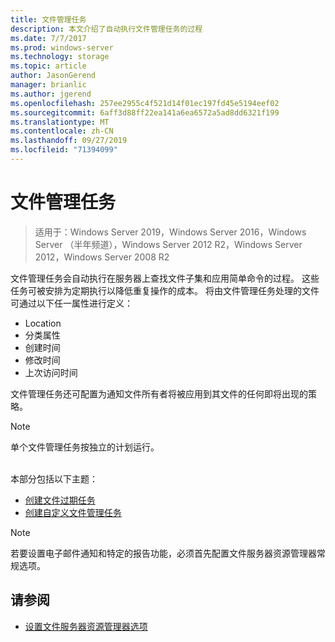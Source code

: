 ```yaml
---
title: 文件管理任务
description: 本文介绍了自动执行文件管理任务的过程
ms.date: 7/7/2017
ms.prod: windows-server
ms.technology: storage
ms.topic: article
author: JasonGerend
manager: brianlic
ms.author: jgerend
ms.openlocfilehash: 257ee2955c4f521d14f01ec197fd45e5194eef02
ms.sourcegitcommit: 6aff3d88ff22ea141a6ea6572a5ad8dd6321f199
ms.translationtype: MT
ms.contentlocale: zh-CN
ms.lasthandoff: 09/27/2019
ms.locfileid: "71394099"
---
```

# <a name="file-management-tasks"></a>文件管理任务

> 适用于：Windows Server 2019，Windows Server 2016，Windows Server （半年频道），Windows Server 2012 R2，Windows Server 2012，Windows Server 2008 R2

文件管理任务会自动执行在服务器上查找文件子集和应用简单命令的过程。 这些任务可被安排为定期执行以降低重复操作的成本。 将由文件管理任务处理的文件可通过以下任一属性进行定义：

-   Location
-   分类属性
-   创建时间
-   修改时间
-   上次访问时间

文件管理任务还可配置为通知文件所有者将被应用到其文件的任何即将出现的策略。

> [!Note]
> 单个文件管理任务按独立的计划运行。

<br />
本部分包括以下主题：

-   [创建文件过期任务](create-file-expiration-task.md)
-   [创建自定义文件管理任务](create-custom-file-management-task.md)

> [!Note]
> 若要设置电子邮件通知和特定的报告功能，必须首先配置文件服务器资源管理器常规选项。

## <a name="see-also"></a>请参阅

-   [设置文件服务器资源管理器选项](setting-file-server-resource-manager-options.md)


